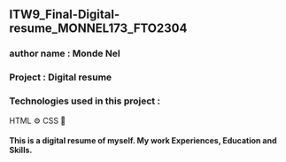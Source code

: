 ## ITW9_Final-Digital-resume_MONNEL173_FTO2304

### author name : Monde Nel

### Project : Digital resume

### Technologies used in this project :
HTML ⚙️
CSS 🎨

#### This is a digital resume of myself. My work Experiences, Education and Skills. 
